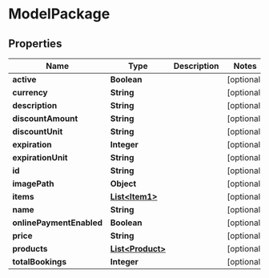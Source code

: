 

# ModelPackage


## Properties

Name | Type | Description | Notes
------------ | ------------- | ------------- | -------------
**active** | **Boolean** |  |  [optional]
**currency** | **String** |  |  [optional]
**description** | **String** |  |  [optional]
**discountAmount** | **String** |  |  [optional]
**discountUnit** | **String** |  |  [optional]
**expiration** | **Integer** |  |  [optional]
**expirationUnit** | **String** |  |  [optional]
**id** | **String** |  |  [optional]
**imagePath** | **Object** |  |  [optional]
**items** | [**List&lt;Item1&gt;**](Item1.md) |  |  [optional]
**name** | **String** |  |  [optional]
**onlinePaymentEnabled** | **Boolean** |  |  [optional]
**price** | **String** |  |  [optional]
**products** | [**List&lt;Product&gt;**](Product.md) |  |  [optional]
**totalBookings** | **Integer** |  |  [optional]



